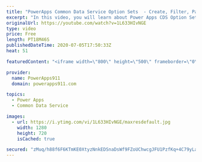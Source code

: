 ```yaml
---
title: "PowerApps Common Data Service Option Sets  - Create, Filter, Patch, and More"
excerpt: "In this video, you will learn about Power Apps CDS Option Sets. How to create them with a better default name, how to use them with Filter and Patch, and even how to edit them. Nothing terribly complex but some little things that will make your life easier.  Common Data Service Playlist https://www.youtube.com/playlist?list=PLCGGtLsUjhm0qVCMjmbb3R2lfNcunJruv"
originalUrl: https://youtube.com/watch?v=1L633HIvNGE
type: video
price: Free
length: PT18M46S
publishedDateTime: 2020-07-05T17:50:33Z
heat: 51

featuredContent: "<iframe width=\"800\" height=\"500\" frameborder=\"0\" src=\"https://www.youtube.com/embed/1L633HIvNGE\" allow=\"accelerometer; autoplay; encrypted-media; gyroscope; picture-in-picture\" allowfullscreen></iframe>"

provider:
  name: PowerApps911
  domain: powerapps911.com

topics:
  - Power Apps
  - Common Data Service

images:
  - url: https://i.ytimg.com/vi/1L633HIvNGE/maxresdefault.jpg
    width: 1280
    height: 720
    isCached: true

secured: "zMuq/h88f6F6KTmKE0XtyzNnkEDSnaDsWf9FZoUChwcgJFU1PzfKq+4C79yLaH1UvU+oY/5yfcf0GSO37Or67io9B/TEPivMX6Sa2RlXaD3y9+iKua5V8SLk5PcqffMDl0Tvx7DMyShdgmODKoE6I3b0873eBTrjPimb31H6hvvGuK5/8XZoE4U35TrUVgg4CKS/Tn4pNPm41eN5W7xHSfJ1GoBCCVestb+HvpCLDOweMtKfF7lSY+KhtZUFFGcKPQ1bMXqFSKS7I2TYd7oqsKx4+NClNt9wHmpQ4kGmXTEtpFtRTToF2FgRPnRhgVSKW9QSk/GpedhPjbxkxEI38pZb/h74hrCIootRC3Th7JfG0FYq7/l+bbbARHQOEeB9AfYrr8PXJo4Vo7lpU75eP6HdFTnn6vL3ZEvMqE0okyg=;Cokv9FlsFhoIUb26UreKzw=="
---
```


